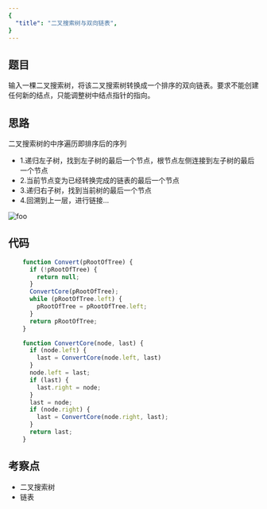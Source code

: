 ```yaml
---
{
  "title": "二叉搜索树与双向链表",
}
---
```


## 题目

输入一棵二叉搜索树，将该二叉搜索树转换成一个排序的双向链表。要求不能创建任何新的结点，只能调整树中结点指针的指向。

## 思路

二叉搜索树的中序遍历即排序后的序列
- 1.递归左子树，找到左子树的最后一个节点，根节点左侧连接到左子树的最后一个节点
- 2.当前节点变为已经转换完成的链表的最后一个节点
- 3.递归右子树，找到当前树的最后一个节点
- 4.回溯到上一层，进行链接...

<img :src="$withBase('/二叉搜索树与双向链表.png')" alt="foo">

## 代码

```js
    function Convert(pRootOfTree) {
      if (!pRootOfTree) {
        return null;
      }
      ConvertCore(pRootOfTree);
      while (pRootOfTree.left) {
        pRootOfTree = pRootOfTree.left;
      }
      return pRootOfTree;
    }

    function ConvertCore(node, last) {
      if (node.left) {
        last = ConvertCore(node.left, last)
      }
      node.left = last;
      if (last) {
        last.right = node;
      }
      last = node;
      if (node.right) {
        last = ConvertCore(node.right, last);
      }
      return last;
    }
```

## 考察点

- 二叉搜索树
- 链表